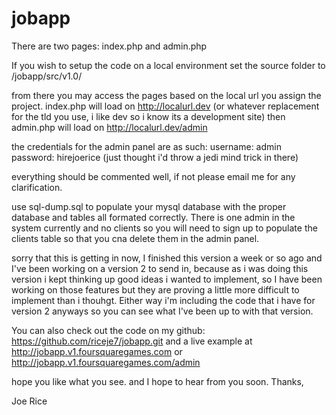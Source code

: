 jobapp
======
There are two pages:
index.php
and 
admin.php

If you wish to setup the code on a local environment set the source folder to /jobapp/src/v1.0/

from there you may access the pages based on the local url you assign the project.
index.php will load on http://localurl.dev (or whatever replacement for the tld you use, i like dev so i know its a development site)
then admin.php will load on http://localurl.dev/admin

the credentials for the admin panel are as such: 
username: admin
password: hirejoerice (just thought i'd throw a jedi mind trick in there)

everything should be commented well, if not please email me for any clarification.

use sql-dump.sql to populate your mysql database with the proper database and tables all formated correctly.
There is one admin in the system currently and no clients so you will need to sign up to populate the clients table 
so that you cna delete them in the admin panel.

sorry that this is getting in now, I finished this version a week or so ago and I've been working on a version 2 to send 
in, because as i was doing this version i kept thinking up good ideas i wanted to implement, so I have been working on those features
but they are proving a little more difficult to implement than i thouhgt. Either way i'm including the code that i have for version 2 
anyways so you can see what I've been up to with that version. 

You can also check out the code on my github: https://github.com/riceje7/jobapp.git
and a live example at http://jobapp.v1.foursquaregames.com or http://jobapp.v1.foursquaregames.com/admin

hope you like what you see. and I hope to hear from you soon.
Thanks,

Joe Rice

